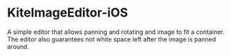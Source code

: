 # KiteImageEditor-iOS

A simple editor that allows panning and rotating and image to fit a container. The editor also guarantees not white space left after the image is panned around.